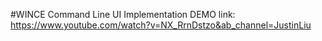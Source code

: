 #WINCE Command Line UI Implementation
DEMO link: https://www.youtube.com/watch?v=NX_RrnDstzo&ab_channel=JustinLiu
